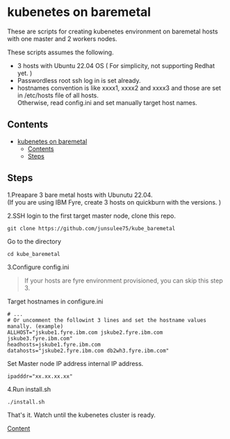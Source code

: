 # kubenetes on baremetal

These are scripts for creating kubenetes environment on baremetal hosts with one master and 2 workers nodes.   

These scripts assumes the following.   

- 3 hosts with Ubuntu 22.04 OS ( For simplicity, not supporting Redhat yet. )       
- Passwordless root ssh log in is set already.   
- hostnames convention is like xxxx1, xxxx2 and xxxx3 and those are set in /etc/hosts file of all hosts.     
  Otherwise, read config.ini and set manually target host names.   


## Contents

- [kubenetes on baremetal](#kubenetes-on-baremetal)
  - [Contents](#contents)
  - [Steps](#steps)


## Steps   

1.Preapare 3 bare metal hosts with Ubunutu 22.04.    
(If you are using IBM Fyre, create 3 hosts on quickburn with the versions.  )   

2.SSH login to the first target master node, clone this repo.    

```
git clone https://github.com/junsulee75/kube_baremetal
```

Go to the directory   

```
cd kube_baremetal
```

3.Configure config.ini 

> If your hosts are fyre environment provisioned, you can skip this step 3.

Target hostnames in configure.ini    

```
# ...
# Or uncomment the followint 3 lines and set the hostname values manally. (example) 
ALLHOST="jskube1.fyre.ibm.com jskube2.fyre.ibm.com jskube3.fyre.ibm.com"
headhosts=jskube1.fyre.ibm.com
datahosts="jskube2.fyre.ibm.com db2wh3.fyre.ibm.com"
```

Set Master node IP address internal IP address.  
```
ipadddr="xx.xx.xx.xx"
```

4.Run install.sh
```
./install.sh
```

That's it. Watch until the kubenetes cluster is ready.    


[Content](#contents)  


